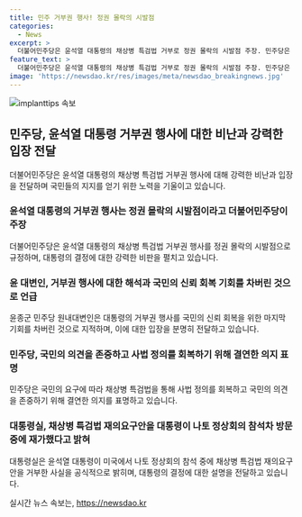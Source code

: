 ```yaml
---
title: 민주 거부권 행사! 정권 몰락의 시발점
categories:
  - News
excerpt: >
  더불어민주당은 윤석열 대통령의 채상병 특검법 거부로 정권 몰락의 시발점 주장. 민주당은 거부행위를 규탄하며 국민의 신뢰를 회복할 마지막 기회를 날려치고, 법치 파괴와 사법정의 파괴로 국민 심정을 헤아려야 한다고 강조. 윤 대통령을 용서하지 않을 것을 선언하며, 채상병 특검법 관철을 위해 싸울 것을 선언하고 윤석열 정부가 파괴한 사법 정의를 바로 세울 것을 약속함.
feature_text: >
  더불어민주당은 윤석열 대통령의 채상병 특검법 거부로 정권 몰락의 시발점 주장. 민주당은 거부행위를 규탄하며 국민의 신뢰를 회복할 마지막 기회를 날려치고, 법치 파괴와 사법정의 파괴로 국민 심정을 헤아려야 한다고 강조. 윤 대통령을 용서하지 않을 것을 선언하며, 채상병 특검법 관철을 위해 싸울 것을 선언하고 윤석열 정부가 파괴한 사법 정의를 바로 세울 것을 약속함.
image: 'https://newsdao.kr/res/images/meta/newsdao_breakingnews.jpg'
---
```


<p><img src="https://newsdao.kr/res/images/meta/newsdao_breakingnews.jpg" alt="implanttips 속보" /></p>

<h2 data-ke-size="size26">민주당, 윤석열 대통령 거부권 행사에 대한 비난과 강력한 입장 전달</h2>

<p data-ke-size="size16">더불어민주당은 윤석열 대통령의 채상병 특검법 거부권 행사에 대해 강력한 비난과 입장을 전달하며 국민들의 지지를 얻기 위한 노력을 기울이고 있습니다.</p>

<h3><b>윤석열 대통령의 거부권 행사는 정권 몰락의 시발점이라고 더불어민주당이 주장</b></h3>

<p data-ke-size="size16">더불어민주당은 윤석열 대통령의 채상병 특검법 거부권 행사를 정권 몰락의 시발점으로 규정하며, 대통령의 결정에 대한 강력한 비판을 펼치고 있습니다.</p>

<h3><b>윤 대변인, 거부권 행사에 대한 해석과 국민의 신뢰 회복 기회를 차버린 것으로 언급</b></h3>

<p data-ke-size="size16">윤종군 민주당 원내대변인은 대통령의 거부권 행사를 국민의 신뢰 회복을 위한 마지막 기회를 차버린 것으로 지적하며, 이에 대한 입장을 분명히 전달하고 있습니다.</p>

<h3><b>민주당, 국민의 의견을 존중하고 사법 정의를 회복하기 위해 결연한 의지 표명</b></h3>

<p data-ke-size="size16">민주당은 국민의 요구에 따라 채상병 특검법을 통해 사법 정의를 회복하고 국민의 의견을 존중하기 위해 결연한 의지를 표명하고 있습니다.</p>

<h3><b>대통령실, 채상병 특검법 재의요구안을 대통령이 나토 정상회의 참석차 방문 중에 재가했다고 밝혀</b></h3>

<p data-ke-size="size16">대통령실은 윤석열 대통령이 미국에서 나토 정상회의 참석 중에 채상병 특검법 재의요구안을 거부한 사실을 공식적으로 밝히며, 대통령의 결정에 대한 설명을 전달하고 있습니다.</p>
실시간 뉴스 속보는, <a href="https://newsdao.kr" rel="dofollow">https://newsdao.kr</a>


